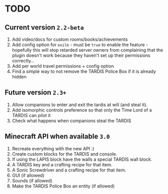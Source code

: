 # TODO
 
## Current version `2.2-beta`
1. Add video/docs for custom rooms/books/achievements
2. Add config option for `exile` - must be `true` to enable the feature - hopefully this will stop retarded server owners from complaining that the plugin doesn't work because they haven't set up their permissions correctly…
3. Add per world travel permissions + config option
4. Find a *simple* way to not remove the TARDIS Police Box if it is already hidden

## Future version `2.3+`
1. Allow companions to enter and exit the tardis at will (and steal it).
2. Add isomorphic controls preference so that only the Time Lord of a TARDIS can pilot it
3. Check what happens when companions steal the TARDIS

## Minecraft API when available `3.0`
1. Recreate everything with the new API :)
2. Create custom blocks for the TARDIS and console.
3. If using the LAPIS block have the walls a special TARDIS wall block.
4. A TARDIS key and a crafting recipe for that item.
5. A Sonic Screwdriver and a crafting recipe for that item.
6. GUI (if allowed)
7. Sounds (if allowed)
8. Make the TARDIS Police Box an entity (if allowed)
